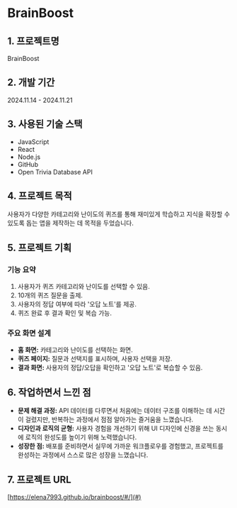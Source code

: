 # **BrainBoost**

## **1. 프로젝트명**

BrainBoost

## **2. 개발 기간**

2024.11.14 - 2024.11.21

## **3. 사용된 기술 스택**

- JavaScript
- React
- Node.js
- GitHub
- Open Trivia Database API

## **4. 프로젝트 목적**

사용자가 다양한 카테고리와 난이도의 퀴즈를 통해 재미있게 학습하고 지식을 확장할 수 있도록 돕는 앱을 제작하는 데 목적을 두었습니다.

## **5. 프로젝트 기획**

### **기능 요약**

1. 사용자가 퀴즈 카테고리와 난이도를 선택할 수 있음.
2. 10개의 퀴즈 질문을 출제.
3. 사용자의 정답 여부에 따라 '오답 노트'를 제공.
4. 퀴즈 완료 후 결과 확인 및 복습 가능.

### **주요 화면 설계**

- **홈 화면:** 카테고리와 난이도를 선택하는 화면.
- **퀴즈 페이지:** 질문과 선택지를 표시하며, 사용자 선택을 저장.
- **결과 화면:** 사용자의 정답/오답을 확인하고 '오답 노트'로 복습할 수 있음.

## **6. 작업하면서 느낀 점**

- **문제 해결 과정:** API 데이터를 다루면서 처음에는 데이터 구조를 이해하는 데 시간이 걸렸지만, 반복하는 과정에서 점점 알아가는 즐거움을 느꼈습니다.
- **디자인과 로직의 균형:** 사용자 경험을 개선하기 위해 UI 디자인에 신경을 쓰는 동시에 로직의 완성도를 높이기 위해 노력했습니다.
- **성장한 점:** 배포를 준비하면서 실무에 가까운 워크플로우를 경험했고, 프로젝트를 완성하는 과정에서 스스로 많은 성장을 느꼈습니다.

## **7. 프로젝트 URL**

[https://elena7993.github.io/brainboost/#/](#)  

